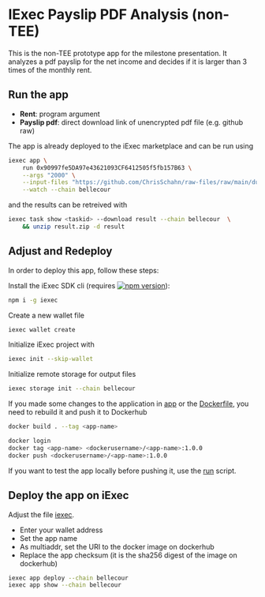 # IExec Payslip PDF Analysis (non-TEE)

This is the non-TEE prototype app for the milestone presentation. It analyzes a pdf 
payslip for the net income and decides if it is larger than 3 times of the monthly rent.

## Run the app
* **Rent**: program argument
* **Payslip pdf**: direct download link of unencrypted pdf file (e.g. github raw)

The app is already deployed to the iExec marketplace and can be run using
```bash
iexec app \
    run 0x90997fe5DA97e43621093CF6412505f5fb157B63 \
    --args "2000" \
    --input-files "https://github.com/ChrisSchahn/raw-files/raw/main/dummy-payslip.pdf" \
    --watch --chain bellecour
```
and the results can be retreived with
```bash
iexec task show <taskid> --download result --chain bellecour  \
    && unzip result.zip -d result
```

## Adjust and Redeploy

In order to deploy this app, follow these steps:

Install the iExec SDK cli (requires 
[![npm version](https://img.shields.io/badge/nodejs-%3E=14.0.0-brightgreen.svg)](https://nodejs.org/en/)):
```bash
npm i -g iexec
```

Create a new wallet file
```bash
iexec wallet create
```

Initialize iExec project with
```bash
iexec init --skip-wallet
```

Initialize remote storage for output files
```bash
iexec storage init --chain bellecour
```

If you made some changes to the application in [app](src/app.py) or the [Dockerfile](Dockerfile),
you need to rebuild it and push it to Dockerhub
```bash
docker build . --tag <app-name>

docker login
docker tag <app-name> <dockerusername>/<app-name>:1.0.0
docker push <dockerusername>/<app-name>:1.0.0
```

If you want to test the app locally before pushing it, use the [run](run.sh) script.

## Deploy the app on iExec
Adjust the file [iexec](iexec.json).
* Enter your wallet address
* Set the app name
* As multiaddr, set the URI to the docker image on dockerhub
* Replace the app checksum (it is the sha256 digest of the image on dockerhub)

```bash
iexec app deploy --chain bellecour
iexec app show --chain bellecour
```